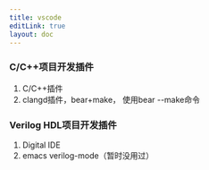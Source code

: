 ```yaml
---
title: vscode
editLink: true
layout: doc
---
```



### C/C++项目开发插件

1. C/C++插件
2. clangd插件，bear+make，  使用bear --make命令

### Verilog HDL项目开发插件

1. Digital IDE
2. emacs verilog-mode（暂时没用过）

### 